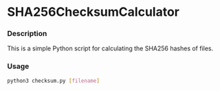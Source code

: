 # SHA256ChecksumCalculator

### Description

This is a simple Python script for calculating the SHA256 hashes of files.

### Usage

```bash
python3 checksum.py [filename]
```
